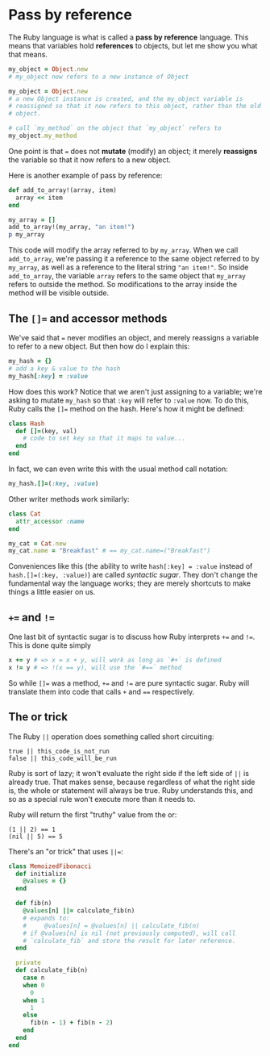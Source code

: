 # Pass by reference

The Ruby language is what is called a **pass by reference**
language. This means that variables hold **references** to objects,
but let me show you what that means.

```ruby
my_object = Object.new
# my_object now refers to a new instance of Object

my_object = Object.new
# a new Object instance is created, and the my_object variable is
# reassigned so that it now refers to this object, rather than the old
# object.

# call `my_method` on the object that `my_object` refers to
my_object.my_method
```

One point is that `=` does not **mutate** (modify) an object; it
merely **reassigns** the variable so that it now refers to a new
object.

Here is another example of pass by reference:

```ruby
def add_to_array!(array, item)
  array << item
end

my_array = []
add_to_array!(my_array, "an item!")
p my_array
```

This code will modify the array referred to by `my_array`. When we
call `add_to_array`, we're passing it a reference to the same object
referred to by `my_array`, as well as a reference to the literal
string `"an item!"`. So inside `add_to_array`, the variable `array`
refers to the same object that `my_array` refers to outside the
method. So modifications to the array inside the method will be
visible outside.

## The `[]=` and accessor methods

We've said that `=` never modifies an object, and merely reassigns a
variable to refer to a new object. But then how do I explain this:

```ruby
my_hash = {}
# add a key & value to the hash
my_hash[:key] = :value
```

How does this work? Notice that we aren't just assigning to a
variable; we're asking to mutate `my_hash` so that `:key` will refer
to `:value` now. To do this, Ruby calls the `[]=` method on the
hash. Here's how it might be defined:

```ruby
class Hash
  def []=(key, val)
    # code to set key so that it maps to value...
  end
end
```

In fact, we can even write this with the usual method call notation:

```ruby
my_hash.[]=(:key, :value)
```

Other writer methods work similarly:

```ruby
class Cat
  attr_accessor :name
end

my_cat = Cat.new
my_cat.name = "Breakfast" # == my_cat.name=("Breakfast")
```

Conveniences like this (the ability to write `hash[:key] = :value`
instead of `hash.[]=(:key, :value)`) are called *syntactic
sugar*. They don't change the fundamental way the language works; they
are merely shortcuts to make things a little easier on us.

## `+=` and `!=`

One last bit of syntactic sugar is to discuss how Ruby interprets `+=`
and `!=`. This is done quite simply

```ruby
x += y # => x = x + y, will work as long as `#+` is defined
x != y # => !(x == y), will use the `#==` method
```

So while `[]=` was a method, `+=` and `!=` are pure syntactic
sugar. Ruby will translate them into code that calls `+` and `==`
respectively.

## The or trick

The Ruby `||` operation does something called short
circuiting:

    true || this_code_is_not_run
    false || this_code_will_be_run

Ruby is sort of lazy; it won't evaluate the right side if the left
side of `||` is already true. That makes sense, because regardless of
what the right side is, the whole or statement will always be
true. Ruby understands this, and so as a special rule won't execute
more than it needs to.

Ruby will return the first "truthy" value from the or:

    (1 || 2) == 1
    (nil || 5) == 5

There's an "or trick" that uses `||=`:

```ruby
class MemoizedFibonacci
  def initialize
    @values = {}
  end

  def fib(n)
    @values[n] ||= calculate_fib(n)
    # expands to:
    #     @values[n] = @values[n] || calculate_fib(n)
    # if @values[n] is nil (not previously computed), will call
    # `calculate_fib` and store the result for later reference.
  end

  private
  def calculate_fib(n)
    case n
    when 0
      0
    when 1
      1
    else
      fib(n - 1) + fib(n - 2)
    end
  end
end
```
